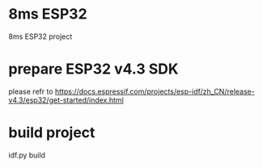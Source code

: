 # 8ms ESP32

8ms ESP32 project

# prepare ESP32 v4.3 SDK

please refr to https://docs.espressif.com/projects/esp-idf/zh_CN/release-v4.3/esp32/get-started/index.html

# build project

idf.py build


